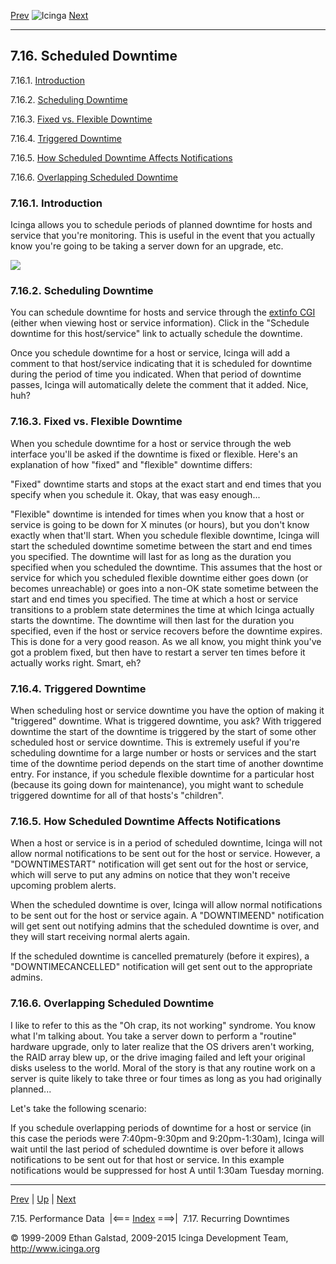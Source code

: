 [Prev](perfdata.md) ![Icinga](../images/logofullsize.png "Icinga") [Next](recurring_downtimes.md)

* * * * *

7.16. Scheduled Downtime
------------------------

7.16.1. [Introduction](downtime.md#introduction)

7.16.2. [Scheduling Downtime](downtime.md#schedule)

7.16.3. [Fixed vs. Flexible Downtime](downtime.md#fixedvsflexible)

7.16.4. [Triggered Downtime](downtime.md#triggered)

7.16.5. [How Scheduled Downtime Affects
Notifications](downtime.md#affectednotifications)

7.16.6. [Overlapping Scheduled Downtime](downtime.md#overlapping)

### 7.16.1. Introduction

Icinga allows you to schedule periods of planned downtime for hosts and
service that you're monitoring. This is useful in the event that you
actually know you're going to be taking a server down for an upgrade,
etc.

![](../images/downtime.png)

### 7.16.2. Scheduling Downtime

You can schedule downtime for hosts and service through the [extinfo
CGI](cgis.md#cgis-extinfo_cgi) (either when viewing host or service
information). Click in the "Schedule downtime for this host/service"
link to actually schedule the downtime.

Once you schedule downtime for a host or service, Icinga will add a
comment to that host/service indicating that it is scheduled for
downtime during the period of time you indicated. When that period of
downtime passes, Icinga will automatically delete the comment that it
added. Nice, huh?

### 7.16.3. Fixed vs. Flexible Downtime

When you schedule downtime for a host or service through the web
interface you'll be asked if the downtime is fixed or flexible. Here's
an explanation of how "fixed" and "flexible" downtime differs:

"Fixed" downtime starts and stops at the exact start and end times that
you specify when you schedule it. Okay, that was easy enough...

"Flexible" downtime is intended for times when you know that a host or
service is going to be down for X minutes (or hours), but you don't know
exactly when that'll start. When you schedule flexible downtime, Icinga
will start the scheduled downtime sometime between the start and end
times you specified. The downtime will last for as long as the duration
you specified when you scheduled the downtime. This assumes that the
host or service for which you scheduled flexible downtime either goes
down (or becomes unreachable) or goes into a non-OK state sometime
between the start and end times you specified. The time at which a host
or service transitions to a problem state determines the time at which
Icinga actually starts the downtime. The downtime will then last for the
duration you specified, even if the host or service recovers before the
downtime expires. This is done for a very good reason. As we all know,
you might think you've got a problem fixed, but then have to restart a
server ten times before it actually works right. Smart, eh?

### 7.16.4. Triggered Downtime

When scheduling host or service downtime you have the option of making
it "triggered" downtime. What is triggered downtime, you ask? With
triggered downtime the start of the downtime is triggered by the start
of some other scheduled host or service downtime. This is extremely
useful if you're scheduling downtime for a large number or hosts or
services and the start time of the downtime period depends on the start
time of another downtime entry. For instance, if you schedule flexible
downtime for a particular host (because its going down for maintenance),
you might want to schedule triggered downtime for all of that hosts's
"children".

### 7.16.5. How Scheduled Downtime Affects Notifications

When a host or service is in a period of scheduled downtime, Icinga will
not allow normal notifications to be sent out for the host or service.
However, a "DOWNTIMESTART" notification will get sent out for the host
or service, which will serve to put any admins on notice that they won't
receive upcoming problem alerts.

When the scheduled downtime is over, Icinga will allow normal
notifications to be sent out for the host or service again. A
"DOWNTIMEEND" notification will get sent out notifying admins that the
scheduled downtime is over, and they will start receiving normal alerts
again.

If the scheduled downtime is cancelled prematurely (before it expires),
a "DOWNTIMECANCELLED" notification will get sent out to the appropriate
admins.

### 7.16.6. Overlapping Scheduled Downtime

I like to refer to this as the "Oh crap, its not working" syndrome. You
know what I'm talking about. You take a server down to perform a
"routine" hardware upgrade, only to later realize that the OS drivers
aren't working, the RAID array blew up, or the drive imaging failed and
left your original disks useless to the world. Moral of the story is
that any routine work on a server is quite likely to take three or four
times as long as you had originally planned...

Let's take the following scenario:






If you schedule overlapping periods of downtime for a host or service
(in this case the periods were 7:40pm-9:30pm and 9:20pm-1:30am), Icinga
will wait until the last period of scheduled downtime is over before it
allows notifications to be sent out for that host or service. In this
example notifications would be suppressed for host A until 1:30am
Tuesday morning.

* * * * *

[Prev](perfdata.md) | [Up](ch07.md) | [Next](recurring_downtimes.md)

7.15. Performance Data  |<=== [Index](index.md) ===>|  7.17. Recurring Downtimes

© 1999-2009 Ethan Galstad, 2009-2015 Icinga Development Team,
http://www.icinga.org
